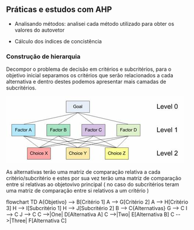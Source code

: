 ## Práticas e estudos com AHP

- Analisando métodos: analisei cada método utilizado para obter os valores do autovetor

- Cálculo dos índices de concistência

### Construção de hierarquia

Decompor o problema de decisão em critérios e subcritérios, para o objetivo inicial separamos os critérios  que serão relacionados a cada alternativa e dentro destes podemos apresentar mais camadas de subcritérios.

<img src="/assets/img/AHP-Example_clip_image002.jpg" alt="Exemplo1AHP" style="height: 182px; width:485px;"/>

As alternativas terão uma matriz de comparação relativa a cada critério/subcritério e estes por sua vez terão uma matriz de comparação entre si relativas ao objetovivo principal ( no caso do subcritérios teram uma matriz de comparação entre si relativos a um critério )

flowchart TD
    A{Objetivo} --> B[Critério 1]
    A --> G[Critério 2]
    A --> H[Critério 3]
    H --> I[Subcritério 1]
    H --> J[Subcritério 2]
    B --> C{Alternativas}
    G --> C
    I --> C
    J --> C
    C -->|One| D[Alternativa A]
    C -->|Two| E[Alternativa B]
    C -->|Three| F[Alternativa C]
  